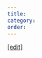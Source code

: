 ```yaml
---
title:
category:
order:
---
```

[[edit]](https://github.com/WheatBeer/WheatBeer.github.io/edit/master/_xxx/yyy/zzz.md)

